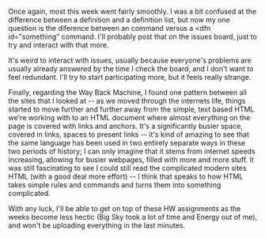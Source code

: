 Once again, most this week went fairly smoothly. I was a bit confused at the difference between a definition and a definition list, but now my one question is the diference between an <a id="something"> command versus a <dfn id="something" command. I'll probably post that on the issues board, just to try and interact with that more.

It's weird to interact with issues, usually because everyone's problems are usually already answered by the time I check the board, and I don't want to feel redundant. I'll try to start participating more, but it feels really strange.

Finally, regarding the Way Back Machine, I found one pattern between all the sites that I looked at -- as we moved through the internets life, things started to move further and further away from the simple, text based HTML we're working with to an HTML document where almost everything on the page is covered with links and anchors. It's a significantly busier space, covered in links, spaces to present links -- it's kind of amazing to see that the same language has been used in two entirely separate ways in these two periods of history; I can only imagine that it stems from internet speeds increasing, allowing for busier webpages, filled with more and more stuff. It was still fascinating to see I could still read the complicated modern sites HTML (with a good deal more effort) -- I think that speaks to how HTML takes simple rules and commands and turns them into something complicated.

With any luck, I'll be able to get on top of these HW assignments as the weeks become less hectic (Big Sky took a lot of time and Energy out of me), and won't be uploading everything in the last minutes.
